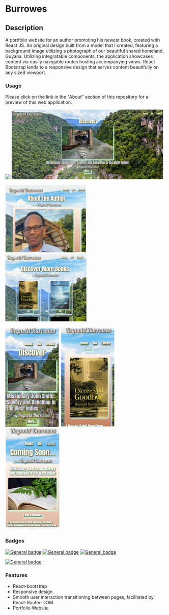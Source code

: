 # Burrowes

## Description
A portfolio website for an author promoting his newest book, created with React JS. An original design built from a model that I created, featuring a background image utilizing a photograph of our beautiful shared homeland, Guyana. Utilizing integratable components, the application showcases content via easily navigable routes hosting accompanying views. React Bootstrap lends to a responsive design that serves content beautifully on any sized viewport.

### Usage
Please click on the link in the "About" section of this repository for a preview of this web application.

<img src="src\images\demo.gif" />

<img src="src\images\Screenshot.png" />

<img src="src\images\Screenshot1.png"> <img src="src\images\Screenshot2.png" />

<img src="src\images\Screenshot3.png" /> <img src="src\images\Screenshot4.png" /> <img src="src\images\Screenshot5.png" />

### Badges
[![General badge](https://img.shields.io/badge/Skills-HTML5-thistle.svg)](https://img.shields.io/badge/HTML5-E34F26?style=for-the-badge&logo=html5&logoColor=white) [![General badge](https://img.shields.io/badge/Skills-CSS3-thistle.svg)](https://img.shields.io/badge/CSS3-1572B6?style=for-the-badge&logo=css3&logoColor=white)  [![General badge](https://img.shields.io/badge/Skills-JavaScript-thistle.svg)](https://img.shields.io/badge/JavaScript-F7DF1E?style=for-the-badge&logo=javascript&logoColor=black)

[![General badge](https://img.shields.io/badge/License-MIT-PaleGreen.svg)](https://img.shields.io/badge/License-MIT-blue.svg)


### Features
* React-bootstrap
* Responsive design
* Smooth user interaction transitioning between pages, facilitated by React-Router-DOM 
* Portfolio Website